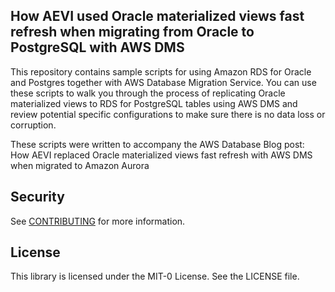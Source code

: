 ## How AEVI used Oracle materialized views fast refresh when migrating from Oracle to PostgreSQL with AWS DMS

This repository contains sample scripts for using Amazon RDS for Oracle and Postgres together with AWS Database Migration Service. You can use these scripts to walk you through the process of replicating Oracle materialized views to RDS for PostgreSQL tables using AWS DMS and review potential specific configurations to make sure there is no data loss or corruption.

 These scripts were written to accompany the AWS Database Blog post: How AEVI replaced Oracle materialized views fast refresh with AWS DMS when migrated to Amazon Aurora

## Security

See [CONTRIBUTING](CONTRIBUTING.md#security-issue-notifications) for more information.

## License

This library is licensed under the MIT-0 License. See the LICENSE file.

